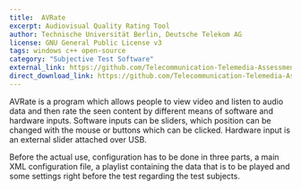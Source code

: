 ```yaml
---
title:  AVRate
excerpt: Audiovisual Quality Rating Tool
author: Technische Universität Berlin, Deutsche Telekom AG
license: GNU General Public License v3
tags: windows c++ open-source
category: "Subjective Test Software"
external_link: https://github.com/Telecommunication-Telemedia-Assessment/AVRate
direct_download_link: https://github.com/Telecommunication-Telemedia-Assessment/AVRate/archive/master.zip
---
```


AVRate is a program which allows people to view video and listen to audio data and then rate the seen content by different means of software and hardware inputs. Software inputs can be sliders, which position can be changed with the mouse or buttons which can be clicked. Hardware input is an external slider attached over USB.

Before the actual use, configuration has to be done in three parts, a main XML configuration file, a playlist containing the data that is to be played and some settings right before the test regarding the test subjects.
